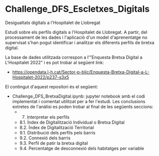 # Challenge_DFS_Escletxes_Digitals
Desigualtats digitals a l'Hospitalet de Llobregat

Estudi sobre els perfils digitals a l'Hospitalet de Llobregat. A partir, del processament de les dades i l'aplicació d'un model d'aprenentatge no supervisat s'han pogut identificar i analitzar els diferents perfils de bretxa digital.

La base de dades utilitzada correspon a l'"Enquesta Bretxa Digital a L'Hospitalet 2022" i es pot trobar al següent link:
- https://opendata.l-h.cat/Sector-p-blic/Enquesta-Bretxa-Digital-a-L-Hospitalet-2022/p237-s3x5

El contingut d'aquest repositori és el següent:
- Challenge_DFS_BretxaDigital.ipynb: jupyter notebook amb el codi implementat i comentat utilitzat per a fer l'estudi. Les conclusions extretes de l'anàlisi es poden trobar al final de les següents seccions:
    - 7. Interpretar els perfils
    - 8.1. Índex de Digitalització Individual o Bretxa Digital
    - 8.2. Índex de Digitalització Territorial
    - 9.1. Distribució dels perfils pels barris
    - 9.2. Connexió dels barris
    - 9.3. Perfil de patir la bretxa digital
    - 9.4. Percentatge de desconnexió dels habitatges per variable

